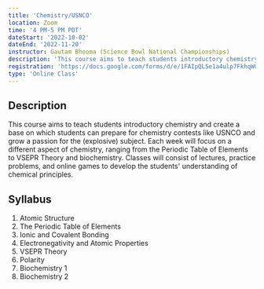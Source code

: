 ```yaml
---
title: 'Chemistry/USNCO'
location: Zoom
time: '4 PM-5 PM PDT'
dateStart: '2022-10-02'
dateEnd: '2022-11-20'
instructor: Gautam Bhooma (Science Bowl National Championships)
description: 'This course aims to teach students introductory chemistry and create a base on which students can prepare for chemistry contests like USNCO.'
registration: 'https://docs.google.com/forms/d/e/1FAIpQLSe1a4ulp7FkhqW0yRzuj53JzrzKwUL-l685Ntx0P90c4AkbHg/viewform'
type: 'Online Class'
---
```


## Description

This course aims to teach students introductory chemistry and create a base on which students can prepare for chemistry contests like USNCO and grow a passion for the (explosive) subject. Each week will focus on a different aspect of chemistry, ranging from the Periodic Table of Elements to VSEPR Theory and biochemistry. Classes will consist of lectures, practice problems, and online games to develop the students' understanding of chemical principles.

## Syllabus

1. Atomic Structure
2. The Periodic Table of Elements
3. Ionic and Covalent Bonding
4. Electronegativity and Atomic Properties
5. VSEPR Theory
6. Polarity
7. Biochemistry 1
8. Biochemistry 2
